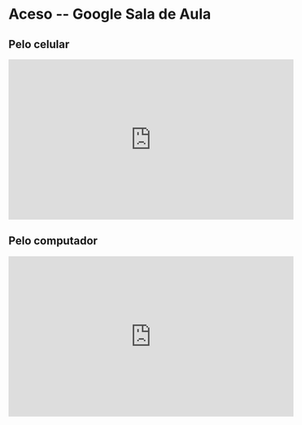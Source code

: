 # Aceso -- Google Sala de Aula

## Pelo celular

<iframe width="560" height="315" src="https://www.youtube.com/embed/NiOokPJAxYg" title="YouTube video player" frameborder="0" allow="accelerometer; autoplay; clipboard-write; encrypted-media; gyroscope; picture-in-picture" allowfullscreen></iframe>

## Pelo computador

<iframe width="560" height="315" src="https://www.youtube.com/embed/2o1-RCyF7jc" title="YouTube video player" frameborder="0" allow="accelerometer; autoplay; clipboard-write; encrypted-media; gyroscope; picture-in-picture" allowfullscreen></iframe>

